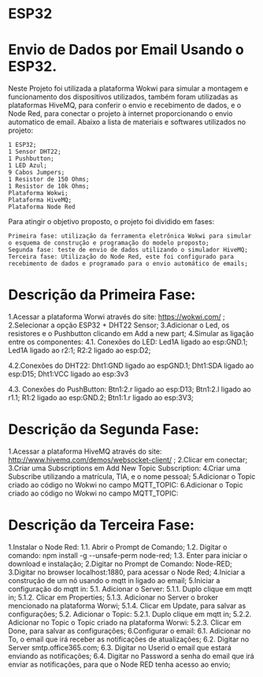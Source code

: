 #  ESP32

  # Envio de Dados por Email Usando o ESP32.

  Neste Projeto foi utilizada a plataforma Wokwi para simular a montagem e funcionamento dos dispositivos utilizados, também foram utilizadas as plataformas HiveMQ, para conferir o envio e recebimento de dados, e o Node Red, para conectar o projeto à internet proporcionando o envio automatico de email. 
Abaixo a lista de materiais e softwares utilizados no projeto:

    1 ESP32;
    1 Sensor DHT22;
    1 Pushbutton;
    1 LED Azul;
    9 Cabos Jumpers;
    1 Resistor de 150 Ohms;
    1 Resistor de 10k Ohms;
    Plataforma Wokwi;
    Plataforma HiveMQ;
    Plataforma Node Red

  Para atingir o objetivo proposto, o projeto foi dividido em fases:
  
    Primeira fase: utilização da ferramenta eletrônica Wokwi para simular o esquema de construção e programação do modelo proposto;
    Segunda fase: teste de envio de dados utilizando o simulador HiveMQ;
    Terceira fase: Utilização do Node Red, este foi configurado para recebimento de dados e programado para o envio automático de emails;

# Descrição da Primeira Fase:

  1.Acessar a plataforma Worwi através do site: https://wokwi.com/ ;
  2.Selecionar a opção ESP32 + DHT22 Sensor;
  3.Adicionar o Led, os resistores e o Pushbutton clicando em Add a new part;
  4.Simular as ligação entre os componentes:
  4.1. Conexões do LED: 
    Led1A ligado ao esp:GND.1;
    Led1A ligado ao r2:1;
    R2:2 ligado ao esp:D2;
    
  4.2.Conexões do DHT22:
    Dht1:GND ligado ao espGND.1;
    Dht1:SDA ligado ao esp:D15;
    Dht1:VCC ligado ao esp:3v3
    
  4.3. Conexões do PushButton:
    Btn1:2.r ligado ao esp:D13;
    Btn1:2.l ligado ao r1.1;
    R1:2 ligado ao esp:GND.2;
    Btn1:1.r ligado ao esp:3V3;
    
# Descrição da Segunda Fase:

   1.Acessar a plataforma HiveMQ através do site: http://www.hivemq.com/demos/websocket-client/ ;
   2.Clicar em conectar;
   3.Criar uma Subscriptions em Add New Topic Subscription:
   4.Criar uma Subscribe utilizando a matrícula, TIA, e o nome pessoal; 
   5.Adicionar o Topic criado ao código no Wokwi no campo MQTT_TOPIC:
   6.Adicionar o Topic criado ao código no Wokwi no campo MQTT_TOPIC:

# Descrição da Terceira Fase:

 1.Instalar o Node Red: 
   1.1. Abrir o Prompt de Comando;
   1.2. Digitar o comando: npm install -g --unsafe-perm node-red;
   1.3. Enter para iniciar o download e instalação;
 2.Digitar no Prompt de Comando: Node-RED;
 3.Digitar no browser localhost:1880, para acessar o Node Red;
 4.Iniciar a construção de um nó usando o mqtt in ligado ao email;
 5.Iniciar a configuração do mqtt in:
   5.1. Adicionar o Server:
     5.1.1. Duplo clique em mqtt in;
     5.1.2. Clicar em Properties;
     5.1.3. Adicionar no Server o broker mencionado na plataforma Worwi;
     5.1.4. Clicar em Update, para salvar as configurações;
   5.2. Adicionar o Topic:
     5.2.1. Duplo clique em mqtt in;
     5.2.2. Adicionar no Topic o Topic criado na plataforma Worwi:
     5.2.3. Clicar em Done, para salvar as configurações;
 6.Configurar o email:
   6.1. Adicionar no To, o email que irá receber as notificações de atualizações;
   6.2. Digitar no Server smtp.office365.com;
   6.3. Digitar no Userid o email que estará enviando as notificações;
   6.4. Digitar no Password a senha do email que irá enviar as notificações, para que o Node RED tenha acesso ao envio;
